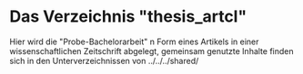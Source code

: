 # Das Verzeichnis "thesis_artcl"

Hier wird die "Probe-Bachelorarbeit" n Form eines Artikels in einer
wissenschaftlichen Zeitschrift abgelegt, gemeinsam genutzte Inhalte
finden sich in den Unterverzeichnissen von ../../../shared/
